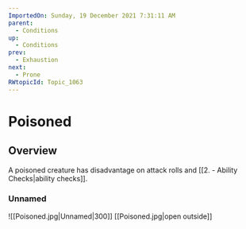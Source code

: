 ```yaml
---
ImportedOn: Sunday, 19 December 2021 7:31:11 AM
parent:
  - Conditions
up:
  - Conditions
prev:
  - Exhaustion
next:
  - Prone
RWtopicId: Topic_1063
---
```

# Poisoned
## Overview
A poisoned creature has disadvantage on attack rolls and [[2. - Ability Checks|ability checks]].

### Unnamed
![[Poisoned.jpg|Unnamed|300]]
[[Poisoned.jpg|open outside]]
